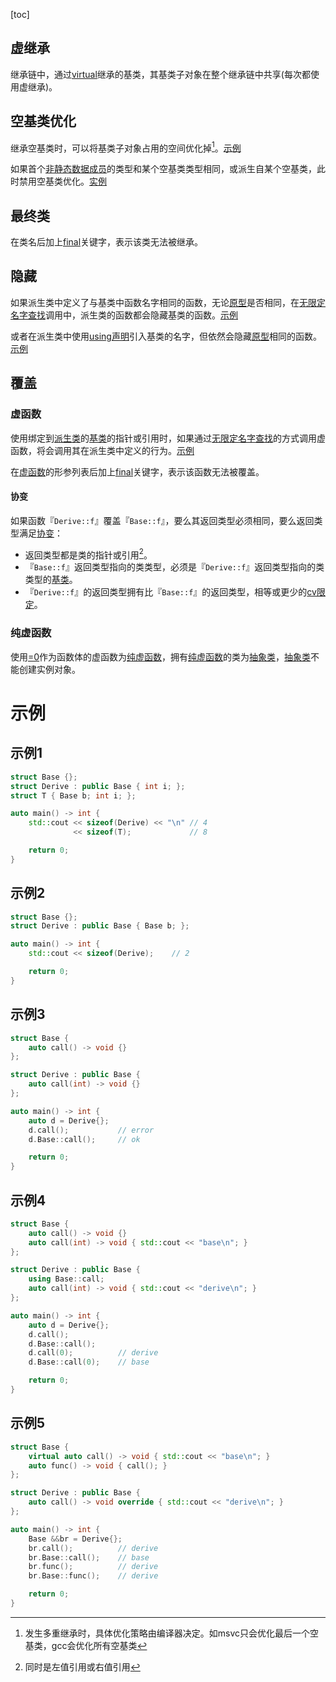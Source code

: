 [toc]

## 虚继承

继承链中，通过[virtual]()继承的基类，其基类子对象在整个继承链中共享(每次都使用虚继承)。

## 空基类优化

继承空基类时，可以将基类子对象占用的空间优化掉[^1]。[示例](#示例1)

如果首个[非静态数据成员]()的类型和某个空基类类型相同，或派生自某个空基类，此时禁用空基类优化。[实例](#示例2)

## 最终类

在类名后加上[final]()关键字，表示该类无法被继承。

## 隐藏

如果派生类中定义了与基类中函数名字相同的函数，无论[原型]()是否相同，在[无限定名字查找]()调用中，派生类的函数都会隐藏基类的函数。[示例](#示例3)

或者在派生类中使用[using声明]()引入基类的名字，但依然会隐藏[原型]()相同的函数。[示例](#示例4)

## 覆盖

### 虚函数

使用绑定到[派生类]()的[基类]()的指针或引用时，如果通过[无限定名字查找]()的方式调用虚函数，将会调用其在派生类中定义的行为。[示例](#示例5)

在[虚函数]()的形参列表后加上[final]()关键字，表示该函数无法被覆盖。

#### 协变

如果函数『`Derive::f`』覆盖『`Base::f`』，要么其返回类型必须相同，要么返回类型满足[协变]()：

* 返回类型都是类的指针或引用[^2]。
* 『`Base::f`』返回类型指向的类类型，必须是『`Derive::f`』返回类型指向的类类型的[基类]()。
* 『`Derive::f`』的返回类型拥有比『`Base::f`』的返回类型，相等或更少的[cv限定]()。

### 纯虚函数

使用[=0]()作为函数体的虚函数为[纯虚函数]()，拥有[纯虚函数]()的类为[抽象类]()，[抽象类]()不能创建实例对象。

# 示例

## 示例1

```cpp
struct Base {};
struct Derive : public Base { int i; };
struct T { Base b; int i; };

auto main() -> int {
    std::cout << sizeof(Derive) << "\n" // 4
              << sizeof(T);             // 8

    return 0;
}
```

## 示例2

```cpp
struct Base {};
struct Derive : public Base { Base b; };

auto main() -> int {
    std::cout << sizeof(Derive);    // 2

    return 0;
}
```

## 示例3

```cpp
struct Base {
    auto call() -> void {}
};

struct Derive : public Base {
    auto call(int) -> void {}
};

auto main() -> int {
    auto d = Derive{};
    d.call();           // error
    d.Base::call();     // ok

    return 0;
}
```

## 示例4

```cpp
struct Base {
    auto call() -> void {}
    auto call(int) -> void { std::cout << "base\n"; }
};

struct Derive : public Base {
    using Base::call;
    auto call(int) -> void { std::cout << "derive\n"; }
};

auto main() -> int {
    auto d = Derive{};
    d.call();
    d.Base::call();
    d.call(0);          // derive
    d.Base::call(0);    // base

    return 0;
}
```

## 示例5

```cpp
struct Base {
    virtual auto call() -> void { std::cout << "base\n"; }
    auto func() -> void { call(); }
};

struct Derive : public Base {
    auto call() -> void override { std::cout << "derive\n"; }
};

auto main() -> int {
    Base &&br = Derive{};
    br.call();          // derive
    br.Base::call();    // base
    br.func();          // derive
    br.Base::func();    // derive

    return 0;
}
```





[^1]:发生多重继承时，具体优化策略由编译器决定。如msvc只会优化最后一个空基类，gcc会优化所有空基类
[^2]:同时是左值引用或右值引用

